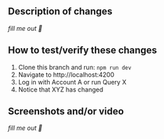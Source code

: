 ## Description of changes

<!--
Please fill out this section with a description of your changes and your approach to this ticket. Please make sure to include things such as:
* A high-level description of your changes
* Why did you take the approach that you took?
* Are there any edge cases the reviewer should be aware of?
* Are there any known limitations that will be addressed with a future change?
-->

_fill me out 📝_

## How to test/verify these changes

<!--
Replace the sample steps below with steps on how a reviewer of this PR can test your changes. This should include things such as (if applicable):
* Do you need to use a specific account to log in?
* Is there a particular patient profile that should be used?
-->

1. Clone this branch and run: `npm run dev`
1. Navigate to http://localhost:4200
1. Log in with Account A or run Query X
1. Notice that XYZ has changed

## Screenshots and/or video
<!--
Make sure to include relevant video or before/after screenshots  that demonstrate the changes.
If no visuals are required, then please fill out this section with "N/A"
-->
  
_fill me out 📸_ 
